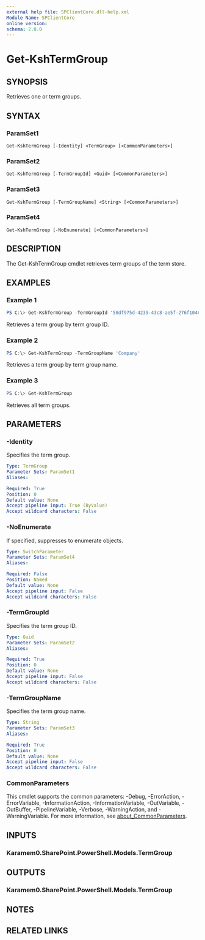 ```yaml
---
external help file: SPClientCore.dll-help.xml
Module Name: SPClientCore
online version:
schema: 2.0.0
---
```


# Get-KshTermGroup

## SYNOPSIS
Retrieves one or term groups.

## SYNTAX

### ParamSet1
```
Get-KshTermGroup [-Identity] <TermGroup> [<CommonParameters>]
```

### ParamSet2
```
Get-KshTermGroup [-TermGroupId] <Guid> [<CommonParameters>]
```

### ParamSet3
```
Get-KshTermGroup [-TermGroupName] <String> [<CommonParameters>]
```

### ParamSet4
```
Get-KshTermGroup [-NoEnumerate] [<CommonParameters>]
```

## DESCRIPTION
The Get-KshTermGroup cmdlet retrieves term groups of the term store.

## EXAMPLES

### Example 1
```powershell
PS C:\> Get-KshTermGroup -TermGroupId '50df975d-4239-43c8-ae5f-276f1046018a'
```

Retrieves a term group by term group ID.

### Example 2
```powershell
PS C:\> Get-KshTermGroup -TermGroupName 'Company'
```

Retrieves a term group by term group name.

### Example 3
```powershell
PS C:\> Get-KshTermGroup
```

Retrieves all term groups.

## PARAMETERS

### -Identity
Specifies the term group.

```yaml
Type: TermGroup
Parameter Sets: ParamSet1
Aliases:

Required: True
Position: 0
Default value: None
Accept pipeline input: True (ByValue)
Accept wildcard characters: False
```

### -NoEnumerate
If specified, suppresses to enumerate objects.

```yaml
Type: SwitchParameter
Parameter Sets: ParamSet4
Aliases:

Required: False
Position: Named
Default value: None
Accept pipeline input: False
Accept wildcard characters: False
```

### -TermGroupId
Specifies the term group ID.

```yaml
Type: Guid
Parameter Sets: ParamSet2
Aliases:

Required: True
Position: 0
Default value: None
Accept pipeline input: False
Accept wildcard characters: False
```

### -TermGroupName
Specifies the term group name.

```yaml
Type: String
Parameter Sets: ParamSet3
Aliases:

Required: True
Position: 0
Default value: None
Accept pipeline input: False
Accept wildcard characters: False
```

### CommonParameters
This cmdlet supports the common parameters: -Debug, -ErrorAction, -ErrorVariable, -InformationAction, -InformationVariable, -OutVariable, -OutBuffer, -PipelineVariable, -Verbose, -WarningAction, and -WarningVariable. For more information, see [about_CommonParameters](http://go.microsoft.com/fwlink/?LinkID=113216).

## INPUTS

### Karamem0.SharePoint.PowerShell.Models.TermGroup

## OUTPUTS

### Karamem0.SharePoint.PowerShell.Models.TermGroup

## NOTES

## RELATED LINKS
